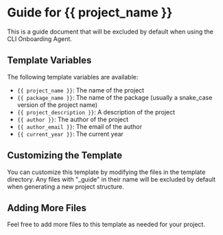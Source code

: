 # Guide for {{ project_name }}

This is a guide document that will be excluded by default when using the CLI Onboarding Agent.

## Template Variables

The following template variables are available:

- `{{ project_name }}`: The name of the project
- `{{ package_name }}`: The name of the package (usually a snake_case version of the project name)
- `{{ project_description }}`: A description of the project
- `{{ author }}`: The author of the project
- `{{ author_email }}`: The email of the author
- `{{ current_year }}`: The current year

## Customizing the Template

You can customize this template by modifying the files in the template directory.
Any files with "_guide" in their name will be excluded by default when generating
a new project structure.

## Adding More Files

Feel free to add more files to this template as needed for your project.
